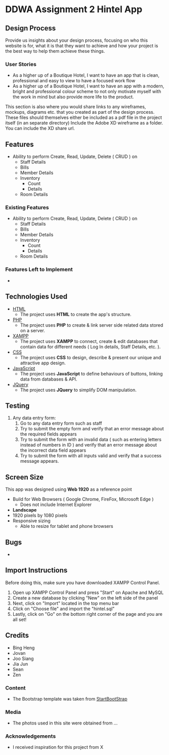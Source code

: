 # DDWA Assignment 2 Hintel App
 
## Design Process
 
Provide us insights about your design process, focusing on who this website is for, what it is that they want to achieve and how your project is the best way to help them achieve these things.

### User Stories
- As a higher up of a Boutique Hotel, I want to have an app that is clean, professional and easy to view to have a focused work flow
- As a higher up of a Boutique Hotel, I want to have an app with a modern, bright and professional colour scheme to not only motivate myself with the work in mind but also provide more life to the product.

This section is also where you would share links to any wireframes, mockups, diagrams etc. that you created as part of the design process. 
These files should themselves either be included as a pdf file in the project itself (in an separate directory)
Include the Adobe XD wireframe as a folder. You can include the XD share url. 

## Features
- Ability to perform Create, Read, Update, Delete ( CRUD ) on 
    - Staff Details
    - Bills
    - Member Details
    - Inventory 
       - Count
       - Details
    - Room Details
 
### Existing Features
- Ability to perform Create, Read, Update, Delete ( CRUD ) on 
    - Staff Details
    - Bills
    - Member Details
    - Inventory 
       - Count
       - Details
    - Room Details

### Features Left to Implement
- 

## Technologies Used
- [HTML](https://html.com/)
    - The project uses **HTML** to create the app's structure.
- [PHP](https://www.php.net/)
    - The project uses **PHP** to create & link server side related data stored on a server.
- [XAMPP](https://www.apachefriends.org/)
    - The project uses **XAMPP** to connect, create & edit databases that contain data for different needs ( Log In details, Staff Details, etc. ).
- [CSS](https://developer.mozilla.org/en-US/docs/Web/CSS)
    - The project uses **CSS** to design, describe & present our unique and attractive app design.
- [JavaScript](https://www.javascript.com/)
    - The project uses **JavaScript** to define behaviours of buttons, linking data from databases & API.
- [JQuery](https://jquery.com)
    - The project uses **JQuery** to simplify DOM manipulation.


## Testing

1. Any data entry form:
    1. Go to any data entry form such as staff
    2. Try to submit the empty form and verify that an error message about the required fields appears
    3. Try to submit the form with an invalid data ( such as entering letters instead of numbers in ID ) and verify that an error message about the incorrect data field appears
    4. Try to submit the form with all inputs valid and verify that a success message appears.

## Screen Size

This app was designed using **Web 1920** as a reference point
   - Build for Web Browsers ( Google Chrome, FireFox, Microsoft Edge )
      - Does not include Internet Explorer
   - **Landscape** 
   - 1920 pixels by 1080 pixels
   - Responsive sizing
       - Able to resize for tablet and phone browsers

## Bugs
   - 
## Import Instructions

Before doing this, make sure you have downloaded XAMPP Control Panel.

1. Open up XAMPP Control Panel and press "Start" on Apache and MySQL
2. Create a new database by clicking "New" on the left side of the panel
3. Next, click on "Import" located in the top menu bar
4. Click on "Choose file" and import the "hintel.sql"
5. Lastly, click on "Go" on the bottom right corner of the page and you are all set!

## Credits
- Bing Heng
- Jovan
- Joo Siang
- Jia Jun
- Sean
- Zen

### Content
- The Bootstrap template was taken from [StartBootStrap](https://startbootstrap.com/previews/sb-admin-2)

### Media
- The photos used in this site were obtained from ...

### Acknowledgements
- I received inspiration for this project from X

